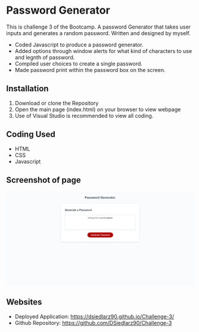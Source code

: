 # Password Generator
This is challenge 3 of the Bootcamp. A password Generator that takes user inputs and generates a random password. Written and designed by myself.
* Coded Javascript to produce a password generator.
* Added options through window alerts for what kind of characters to use and legnth of password.
* Compiled user choices to create a single password.
* Made password print within the password box on the screen.

## Installation
1. Download or clone the Repository
2. Open the main page (index.html) on your browser to view webpage
3. Use of Visual Studio is recommended to view all coding.

## Coding Used
* HTML
* CSS
* Javascript

## Screenshot of page
![](./assets/images/screenshot.PNG)



## Websites
* Deployed Application: https://dsiedlarz90.github.io/Challenge-3/
* Github Repository: https://github.com/DSiedlarz90/Challenge-3
